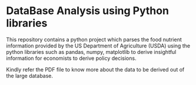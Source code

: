 # DataBase Analysis using Python libraries

This repository contains a python project which parses the food nutrient information provided by the US Department of Agriculture (USDA) using the python libraries such as pandas, numpy, matplotlib to derive insightful information for economists to derive policy decisions.

Kindly refer the PDF file to know more about the data to be derived out of the large database.
